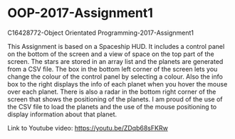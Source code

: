 # OOP-2017-Assignment1
C16428772-Object Orientated Programming-2017-Assignment1

This Assignment is based on a Spaceship HUD. It includes a control panel on the bottom of the screen and a view of space on the top part of the screen. The stars are stored in an array list and the planets are generated from a CSV file. The box in the bottom left corner of the screen lets you change the colour of the control panel by selecting a colour. Also the info box to the right displays the info of each planet when you hover the mouse over each planet. There is also a radar in the bottom right corner of the screen that shows the positioning of the planets.
I am proud of the use of the CSV file to load the planets and the use of the mouse positioning to display information about that planet.

Link to Youtube video: https://youtu.be/ZDqb68sFKRw
